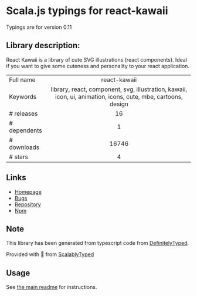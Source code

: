 
# Scala.js typings for react-kawaii

Typings are for version 0.11

## Library description:
React Kawaii is a library of cute SVG illustrations (react components). Ideal if you want to give some cuteness and personality to your react application.

|                    |                 |
| ------------------ | :-------------: |
| Full name          | react-kawaii |
| Keywords           | library, react, component, svg, illustration, kawaii, icon, ui, animation, icons, cute, mbe, cartoons, design |
| # releases         | 16 |
| # dependents       | 1 |
| # downloads        | 16746 |
| # stars            | 4 |

## Links
- [Homepage](https://github.com/miukimiu/react-kawaii#readme)
- [Bugs](https://github.com/miukimiu/react-kawaii/issues)
- [Repository](https://github.com/miukimiu/react-kawaii)
- [Npm](https://www.npmjs.com/package/react-kawaii)
    


## Note
This library has been generated from typescript code from [DefinitelyTyped](https://definitelytyped.org).

Provided with :purple_heart: from [ScalablyTyped](https://github.com/oyvindberg/ScalablyTyped)

## Usage
See [the main readme](../../readme.md) for instructions.



